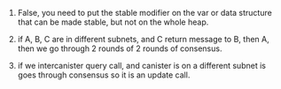 1. False, you need to put the stable modifier on the var or data structure that can be made stable, but not on the whole heap.

2. if A, B, C are in different subnets, and C return message to B, then A, then we go through 2 rounds of 2 rounds of consensus.

3. if we intercanister query call, and canister is on a different subnet is goes through consensus so it is an update call.